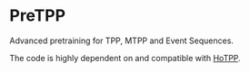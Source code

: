 # PreTPP
Advanced pretraining for TPP, MTPP and Event Sequences.

The code is highly dependent on and compatible with [HoTPP](https://github.com/ivan-chai/hotpp-benchmark).
